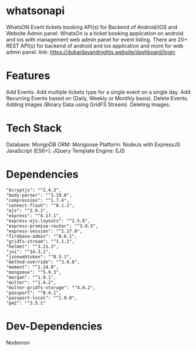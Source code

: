 # whatsonapi
WhatsON Event tickets booking API(s) for Backend of Android/iOS and Website Admin panel.
WhatsOn is a ticket booking application on android and ios with management web admin panel for event listing.
There are 20+ REST API(s) for backend  of android and ios application and more for web admin panel.
link: https://dubaidayandnights.website/dashboard/login

# Features
Add Events.
Add multiple tickets type for a single event on a single day.
Add Recurring Events based on (Daily, Weekly or Monthly basis).
Delete Events.
Adding Images (Binary Data using GridFS Stream).
Deleting Images.

# Tech Stack
Database: MongoDB
ORM: Mongoose
Platform: NodeJs with ExpressJS
JavaScript (ES6+), JQuery
Template Engine: EJS

# Dependencies
    "bcryptjs": "^2.4.3",
    "body-parser": "^1.19.0",
    "compression": "^1.7.4",
    "connect-flash": "^0.1.1",
    "ejs": "^3.0.1",
    "express": "^4.17.1",
    "express-ejs-layouts": "^2.5.0",
    "express-promise-router": "^3.0.3",
    "express-session": "^1.17.0",
    "firebase-admin": "^8.6.1",
    "gridfs-stream": "^1.1.1",
    "helmet": "^3.21.3",
    "joi": "^14.3.1",
    "jsonwebtoken": "^8.5.1",
    "method-override": "^3.0.0",
    "moment": "^2.24.0",
    "mongoose": "^5.9.3",
    "morgan": "^1.9.1",
    "multer": "^1.4.2",
    "multer-gridfs-storage": "^4.0.2",
    "passport": "^0.4.1",
    "passport-local": "^1.0.0",
    "pm2": "^3.5.1"
    
# Dev-Dependencies
Nodemon
